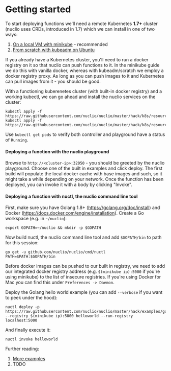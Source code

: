 # Getting started

To start deploying functions we'll need a remote Kubernetes **1.7+** cluster (nuclio uses CRDs, introduced in 1.7) which we can install in one of two ways:

1. [On a local VM with minikube](k8s/install/minikube.md) - recommended
2. [From scratch with kubeadm on Ubuntu](k8s/install/linux.md)

If you already have a Kubernetes cluster, you'll need to run a docker registry on it so that nuclio can push functions to it. In the minikube guide we do this with vanilla docker, whereas with kubeadm/scratch we employ a docker registry proxy. As long as you can push images to it and Kubernetes can pull images from it - you should be good.

With a functioning kuberenetes cluster (with built-in docker registry) and a working kubectl, we can go ahead and install the nuclio services on the cluster:

```
kubectl apply -f https://raw.githubusercontent.com/nuclio/nuclio/master/hack/k8s/resources/controller.yaml
kubectl apply -f https://raw.githubusercontent.com/nuclio/nuclio/master/hack/k8s/resources/playground.yaml
```

Use `kubectl get pods` to verify both controller and playground have a status of `Running`.

#### Deploying a function with the nuclio playground

Browse to `http://<cluster-ip>:32050` - you should be greeted by the nuclio playground. Choose one of the built in examples and click deploy. The first build will populate the local docker cache with base images and such, so it might take a while depending on your network. Once the function has been deployed, you can invoke it with a body by clicking "Invoke".

#### Deploying a function with nuctl, the nuclio command line tool

First, make sure you have Golang 1.8+ (https://golang.org/doc/install) and Docker (https://docs.docker.com/engine/installation). Create a Go workspace (e.g. in `~/nuclio`):

```
export GOPATH=~/nuclio && mkdir -p $GOPATH
```

Now build nuctl, the nuclio command line tool and add `$GOPATH/bin` to path for this session:
```
go get -u github.com/nuclio/nuclio/cmd/nuctl
PATH=$PATH:$GOPATH/bin
```

Before docker images can be pushed to our built in registry, we need to add our integrated docker registry address (e.g. `$(minikube ip):5000` if you're using minikube) to the list of insecure registries. If you're using Docker for Mac you can find this under `Preferences -> Daemon`.

Deploy the Golang hello world example (you can add `--verbose` if you want to peek under the hood):
```
nuctl deploy -p https://raw.githubusercontent.com/nuclio/nuclio/master/hack/examples/golang/helloworld/helloworld.go --registry $(minikube ip):5000 helloworld --run-registry localhost:5000
```

And finally execute it:
```
nuctl invoke helloworld
```

Further reading:
1. [More examples](/hack/examples/examples.md)
2. TODO
